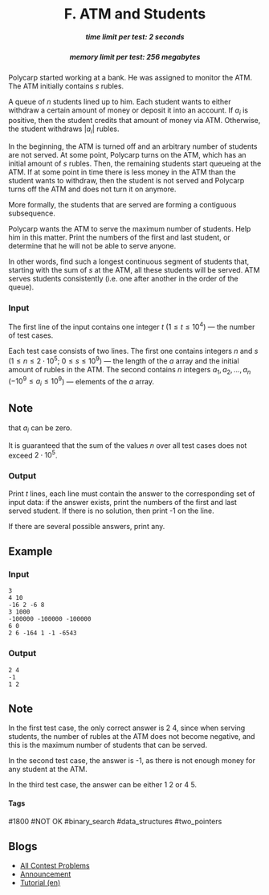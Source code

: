 <h1 style='text-align: center;'> F. ATM and Students</h1>

<h5 style='text-align: center;'>time limit per test: 2 seconds</h5>
<h5 style='text-align: center;'>memory limit per test: 256 megabytes</h5>

Polycarp started working at a bank. He was assigned to monitor the ATM. The ATM initially contains $s$ rubles.

A queue of $n$ students lined up to him. Each student wants to either withdraw a certain amount of money or deposit it into an account. If $a_i$ is positive, then the student credits that amount of money via ATM. Otherwise, the student withdraws $|a_i|$ rubles.

In the beginning, the ATM is turned off and an arbitrary number of students are not served. At some point, Polycarp turns on the ATM, which has an initial amount of $s$ rubles. Then, the remaining students start queueing at the ATM. If at some point in time there is less money in the ATM than the student wants to withdraw, then the student is not served and Polycarp turns off the ATM and does not turn it on anymore.

More formally, the students that are served are forming a contiguous subsequence.

Polycarp wants the ATM to serve the maximum number of students. Help him in this matter. Print the numbers of the first and last student, or determine that he will not be able to serve anyone.

In other words, find such a longest continuous segment of students that, starting with the sum of $s$ at the ATM, all these students will be served. ATM serves students consistently (i.e. one after another in the order of the queue).

### Input

The first line of the input contains one integer $t$ ($1 \le t \le 10^4$) — the number of test cases.

Each test case consists of two lines. The first one contains integers $n$ and $s$ ($1 \le n \le 2\cdot10^5$; $0 \le s \le 10^9$) — the length of the $a$ array and the initial amount of rubles in the ATM. The second contains $n$ integers $a_1, a_2, \dots, a_n$ ($-10^9 \le a_i \le 10^9$) — elements of the $a$ array. 
## Note

 that $a_i$ can be zero.

It is guaranteed that the sum of the values $n$ over all test cases does not exceed $2\cdot10^5$.

### Output

Print $t$ lines, each line must contain the answer to the corresponding set of input data: if the answer exists, print the numbers of the first and last served student. If there is no solution, then print -1 on the line.

If there are several possible answers, print any.

## Example

### Input


```text
3
4 10
-16 2 -6 8
3 1000
-100000 -100000 -100000
6 0
2 6 -164 1 -1 -6543
```
### Output


```text
2 4
-1
1 2
```
## Note

In the first test case, the only correct answer is 2 4, since when serving students, the number of rubles at the ATM does not become negative, and this is the maximum number of students that can be served.

In the second test case, the answer is -1, as there is not enough money for any student at the ATM.

In the third test case, the answer can be either 1 2 or 4 5.



#### Tags 

#1800 #NOT OK #binary_search #data_structures #two_pointers 

## Blogs
- [All Contest Problems](../Codeforces_Round_756_(Div._3).md)
- [Announcement](../blogs/Announcement.md)
- [Tutorial (en)](../blogs/Tutorial_(en).md)
